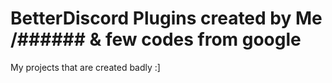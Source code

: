 # BetterDiscord Plugins created by Me /###### & few codes from google
My projects that are created badly :]
